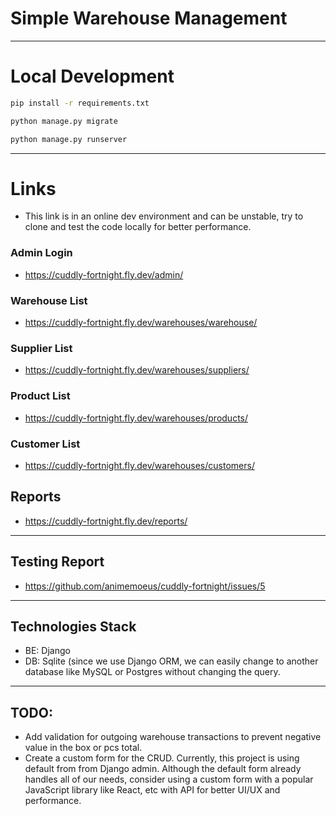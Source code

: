 # Simple Warehouse Management

---

# Local Development

```bash
pip install -r requirements.txt
```

```bash
python manage.py migrate
```

```bash
python manage.py runserver
```

---

# Links

- This link is in an online dev environment and can be unstable, try to clone and test the code locally for better performance.

### Admin Login

- https://cuddly-fortnight.fly.dev/admin/

### Warehouse List

- https://cuddly-fortnight.fly.dev/warehouses/warehouse/

### Supplier List

- https://cuddly-fortnight.fly.dev/warehouses/suppliers/

### Product List

- https://cuddly-fortnight.fly.dev/warehouses/products/

### Customer List

- https://cuddly-fortnight.fly.dev/warehouses/customers/

## Reports

- https://cuddly-fortnight.fly.dev/reports/

---

## Testing Report

- https://github.com/animemoeus/cuddly-fortnight/issues/5

---

## Technologies Stack

- BE: Django
- DB: Sqlite (since we use Django ORM, we can easily change to another database like MySQL or Postgres without changing the query.

---

## TODO:
- Add validation for outgoing warehouse transactions to prevent negative value in the box or pcs total.
- Create a custom form for the CRUD. Currently, this project is using default from from Django admin. Although the default form already handles all of our needs, consider using a custom form with a popular JavaScript library like React, etc with API for better UI/UX and performance.
